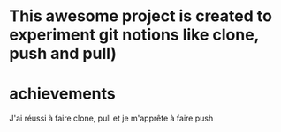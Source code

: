 # This awesome project is created to experiment git notions like clone, push and pull)

# achievements

J'ai réussi à faire clone, pull et je m'apprête à faire push

